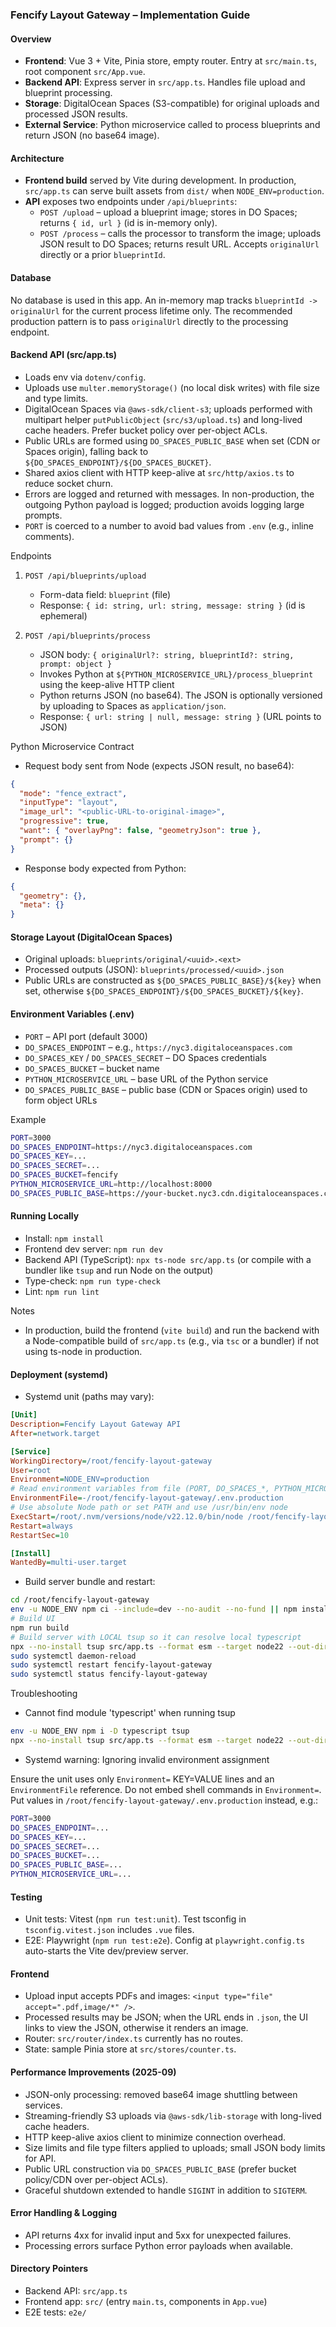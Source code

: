 ### Fencify Layout Gateway – Implementation Guide

#### Overview

- **Frontend**: Vue 3 + Vite, Pinia store, empty router. Entry at `src/main.ts`, root component `src/App.vue`.
- **Backend API**: Express server in `src/app.ts`. Handles file upload and blueprint processing.
- **Storage**: DigitalOcean Spaces (S3-compatible) for original uploads and processed JSON results.
- **External Service**: Python microservice called to process blueprints and return JSON (no base64 image).

#### Architecture

- **Frontend build** served by Vite during development. In production, `src/app.ts` can serve built assets from `dist/` when `NODE_ENV=production`.
- **API** exposes two endpoints under `/api/blueprints`:
  - `POST /upload` – upload a blueprint image; stores in DO Spaces; returns `{ id, url }` (id is in-memory only).
  - `POST /process` – calls the processor to transform the image; uploads JSON result to DO Spaces; returns result URL. Accepts `originalUrl` directly or a prior `blueprintId`.

#### Database

No database is used in this app. An in-memory map tracks `blueprintId -> originalUrl` for the current process lifetime only. The recommended production pattern is to pass `originalUrl` directly to the processing endpoint.

#### Backend API (src/app.ts)

- Loads env via `dotenv/config`.
- Uploads use `multer.memoryStorage()` (no local disk writes) with file size and type limits.
- DigitalOcean Spaces via `@aws-sdk/client-s3`; uploads performed with multipart helper `putPublicObject` (`src/s3/upload.ts`) and long-lived cache headers. Prefer bucket policy over per-object ACLs.
- Public URLs are formed using `DO_SPACES_PUBLIC_BASE` when set (CDN or Spaces origin), falling back to `${DO_SPACES_ENDPOINT}/${DO_SPACES_BUCKET}`.
- Shared axios client with HTTP keep-alive at `src/http/axios.ts` to reduce socket churn.
- Errors are logged and returned with messages. In non-production, the outgoing Python payload is logged; production avoids logging large prompts.
- `PORT` is coerced to a number to avoid bad values from `.env` (e.g., inline comments).

Endpoints

1. `POST /api/blueprints/upload`
   - Form-data field: `blueprint` (file)
   - Response: `{ id: string, url: string, message: string }` (id is ephemeral)

2. `POST /api/blueprints/process`
   - JSON body: `{ originalUrl?: string, blueprintId?: string, prompt: object }`
   - Invokes Python at `${PYTHON_MICROSERVICE_URL}/process_blueprint` using the keep-alive HTTP client
   - Python returns JSON (no base64). The JSON is optionally versioned by uploading to Spaces as `application/json`.
   - Response: `{ url: string | null, message: string }` (URL points to JSON)

Python Microservice Contract

- Request body sent from Node (expects JSON result, no base64):

```json
{
  "mode": "fence_extract",
  "inputType": "layout",
  "image_url": "<public-URL-to-original-image>",
  "progressive": true,
  "want": { "overlayPng": false, "geometryJson": true },
  "prompt": {}
}
```

- Response body expected from Python:

```json
{
  "geometry": {},
  "meta": {}
}
```

#### Storage Layout (DigitalOcean Spaces)

- Original uploads: `blueprints/original/<uuid>.<ext>`
- Processed outputs (JSON): `blueprints/processed/<uuid>.json`
- Public URLs are constructed as `${DO_SPACES_PUBLIC_BASE}/${key}` when set, otherwise `${DO_SPACES_ENDPOINT}/${DO_SPACES_BUCKET}/${key}`.

#### Environment Variables (.env)

- `PORT` – API port (default 3000)
- `DO_SPACES_ENDPOINT` – e.g., `https://nyc3.digitaloceanspaces.com`
- `DO_SPACES_KEY` / `DO_SPACES_SECRET` – DO Spaces credentials
- `DO_SPACES_BUCKET` – bucket name
- `PYTHON_MICROSERVICE_URL` – base URL of the Python service
- `DO_SPACES_PUBLIC_BASE` – public base (CDN or Spaces origin) used to form object URLs

Example

```bash
PORT=3000
DO_SPACES_ENDPOINT=https://nyc3.digitaloceanspaces.com
DO_SPACES_KEY=...
DO_SPACES_SECRET=...
DO_SPACES_BUCKET=fencify
PYTHON_MICROSERVICE_URL=http://localhost:8000
DO_SPACES_PUBLIC_BASE=https://your-bucket.nyc3.cdn.digitaloceanspaces.com
```

#### Running Locally

- Install: `npm install`
- Frontend dev server: `npm run dev`
- Backend API (TypeScript): `npx ts-node src/app.ts` (or compile with a bundler like `tsup` and run Node on the output)
- Type-check: `npm run type-check`
- Lint: `npm run lint`

Notes

- In production, build the frontend (`vite build`) and run the backend with a Node-compatible build of `src/app.ts` (e.g., via `tsc` or a bundler) if not using ts-node in production.

#### Deployment (systemd)

- Systemd unit (paths may vary):

```ini
[Unit]
Description=Fencify Layout Gateway API
After=network.target

[Service]
WorkingDirectory=/root/fencify-layout-gateway
User=root
Environment=NODE_ENV=production
# Read environment variables from file (PORT, DO_SPACES_*, PYTHON_MICROSERVICE_URL, etc.)
EnvironmentFile=-/root/fencify-layout-gateway/.env.production
# Use absolute Node path or set PATH and use /usr/bin/env node
ExecStart=/root/.nvm/versions/node/v22.12.0/bin/node /root/fencify-layout-gateway/dist/app.js
Restart=always
RestartSec=10

[Install]
WantedBy=multi-user.target
```

- Build server bundle and restart:

```bash
cd /root/fencify-layout-gateway
env -u NODE_ENV npm ci --include=dev --no-audit --no-fund || npm install --include=dev
# Build UI
npm run build
# Build server with LOCAL tsup so it can resolve local typescript
npx --no-install tsup src/app.ts --format esm --target node22 --out-dir dist
sudo systemctl daemon-reload
sudo systemctl restart fencify-layout-gateway
sudo systemctl status fencify-layout-gateway
```

Troubleshooting

- Cannot find module 'typescript' when running tsup

```bash
env -u NODE_ENV npm i -D typescript tsup
npx --no-install tsup src/app.ts --format esm --target node22 --out-dir dist
```

- Systemd warning: Ignoring invalid environment assignment

Ensure the unit uses only `Environment=` KEY=VALUE lines and an `EnvironmentFile` reference. Do not embed shell commands in `Environment=`. Put values in `/root/fencify-layout-gateway/.env.production` instead, e.g.:

```bash
PORT=3000
DO_SPACES_ENDPOINT=...
DO_SPACES_KEY=...
DO_SPACES_SECRET=...
DO_SPACES_BUCKET=...
DO_SPACES_PUBLIC_BASE=...
PYTHON_MICROSERVICE_URL=...
```

#### Testing

- Unit tests: Vitest (`npm run test:unit`). Test tsconfig in `tsconfig.vitest.json` includes `.vue` files.
- E2E: Playwright (`npm run test:e2e`). Config at `playwright.config.ts` auto-starts the Vite dev/preview server.

#### Frontend

- Upload input accepts PDFs and images: `<input type="file" accept=".pdf,image/*" />`.
- Processed results may be JSON; when the URL ends in `.json`, the UI links to view the JSON, otherwise it renders an image.
- Router: `src/router/index.ts` currently has no routes.
- State: sample Pinia store at `src/stores/counter.ts`.

#### Performance Improvements (2025-09)

- JSON-only processing: removed base64 image shuttling between services.
- Streaming-friendly S3 uploads via `@aws-sdk/lib-storage` with long-lived cache headers.
- HTTP keep-alive axios client to minimize connection overhead.
- Size limits and file type filters applied to uploads; small JSON body limits for API.
- Public URL construction via `DO_SPACES_PUBLIC_BASE` (prefer bucket policy/CDN over per-object ACLs).
- Graceful shutdown extended to handle `SIGINT` in addition to `SIGTERM`.

#### Error Handling & Logging

- API returns 4xx for invalid input and 5xx for unexpected failures.
- Processing errors surface Python error payloads when available.

#### Directory Pointers

- Backend API: `src/app.ts`
- Frontend app: `src/` (entry `main.ts`, components in `App.vue`)
- E2E tests: `e2e/`
